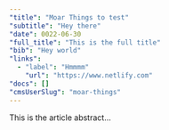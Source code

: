```yaml
---
"title": "Moar Things to test"
"subtitle": "Hey there"
"date": 0022-06-30 
"full_title": "This is the full title"
"bib": "Hey world"
"links":
  - "label": "Hmmmm"
    "url": "https://www.netlify.com"
"docs": []
"cmsUserSlug": "moar-things"
---
```


This is the article abstract...